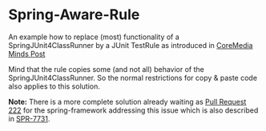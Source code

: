 Spring-Aware-Rule
=================

An example how to replace (most) functionality of a SpringJUnit4ClassRunner by a JUnit TestRule as introduced in [CoreMedia Minds Post][minds-post]

Mind that the rule copies some (and not all) behavior of the SpringJUnit4ClassRunner. So the normal restrictions for copy & paste code also applies to this solution.

**Note:** There is a more complete solution already waiting as [Pull Request 222][spring-framework-pr-222] for the spring-framework addressing this issue which is also described in [SPR-7731][].

[minds-post]: <http://minds.coremedia.com/2014/08/28/junit-runwith-springjunit4classrunner-vs-parameterized/> "JUnit-@RunWith: SpringJUnit4ClassRunner vs. Parameterized | Minds"
[spring-framework-pr-222]: <https://github.com/spring-projects/spring-framework/pull/222> "SPR-10217 Implement JUnit 4 Support using Rules by marschall · Pull Request #222"
[SPR-7731]: <https://jira.spring.io/browse/SPR-7731> "[SPR-7731] Provide @Rule alternative to SpringJUnit4ClassRunner - Spring JIRA"
